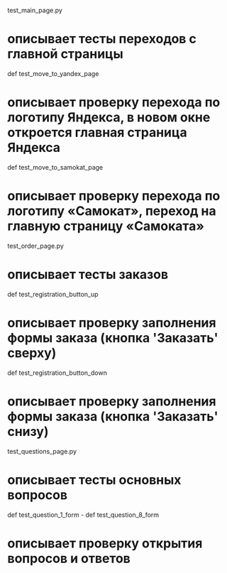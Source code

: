 test_main_page.py 
# описывает тесты переходов с главной страницы
def test_move_to_yandex_page
# описывает проверку перехода по логотипу Яндекса, в новом окне откроется главная страница Яндекса
def test_move_to_samokat_page
# описывает проверку перехода по логотипу  «Самокат», переход на главную страницу «Самоката»

test_order_page.py 
# описывает тесты заказов 
def test_registration_button_up
# описывает проверку заполнения формы заказа (кнопка 'Заказать' сверху)
def test_registration_button_down
# описывает проверку заполнения формы заказа (кнопка 'Заказать' снизу)

test_questions_page.py
# описывает тесты основных вопросов 
def test_question_1_form - def test_question_8_form 
# описывает проверку открытия вопросов и ответов


